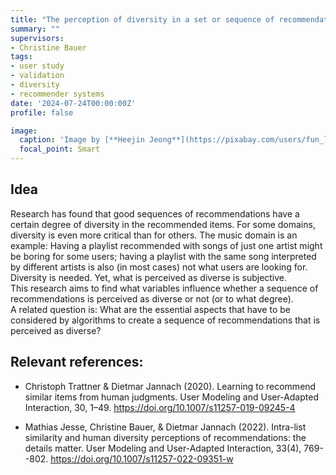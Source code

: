 ```yaml
---
title: "The perception of diversity in a set or sequence of recommendations (e.g., in a music playlist)"
summary: ""
supervisors:
- Christine Bauer
tags:
- user study
- validation
- diversity
- recommender systems
date: '2024-07-24T00:00:00Z'
profile: false

image:
  caption: 'Image by [**Heejin Jeong**](https://pixabay.com/users/fun_loving_cindy-4982079/?utm_source=link-attribution&utm_medium=referral&utm_campaign=image&utm_content=3380192) from [**Pixabay**](https://pixabay.com/users/fun_loving_cindy-4982079/?utm_source=link-attribution&utm_medium=referral&utm_campaign=image&utm_content=3380192).'
  focal_point: Smart
---
```


## Idea
Research has found that good sequences of recommendations have a certain degree of diversity in the recommended items. For some domains, diversity is even more critical than for others. The music domain is an example: Having a playlist recommended with songs of just one artist might be boring for some users; having a playlist with the same song interpreted by different artists is also (in most cases) not what users are looking for. Diversity is needed.
Yet, what is perceived as diverse is subjective.   
This research aims to find what variables influence whether a sequence of recommendations is perceived as diverse or not (or to what degree).   
A related question is: What are the essential aspects that have to be considered by algorithms to create a sequence of recommendations that is perceived as diverse?


## Relevant references:
- Christoph Trattner & Dietmar Jannach (2020). Learning to recommend similar items from human judgments. User Modeling and User-Adapted Interaction, 30, 1–49. https://doi.org/10.1007/s11257-019-09245-4

-  Mathias Jesse, Christine Bauer, & Dietmar Jannach (2022). Intra-list similarity and human diversity perceptions of recommendations: the details matter. User Modeling and User-Adapted Interaction, 33(4), 769--802.  https://doi.org/10.1007/s11257-022-09351-w
